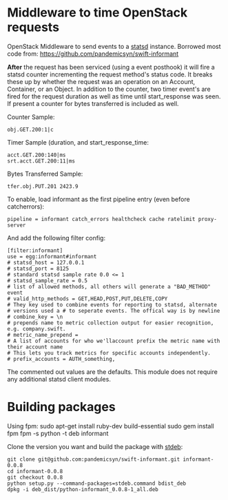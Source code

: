 # Middleware to time OpenStack requests

OpenStack Middleware to send events to a [statsd](http://github.com/etsy/statsd/ "statsd") instance.
Borrowed most code from: https://github.com/pandemicsyn/swift-informant

**After** the request has been serviced (using a event posthook) it will fire a statsd counter incrementing the request method's status code.  It breaks these up by whether the request was an operation on an Account, Container, or an Object. In addition to the counter, two timer event's are fired for the request duration as well as time until start_response was seen. If present a counter for bytes transferred is included as well.

Counter Sample:

    obj.GET.200:1|c

Timer Sample (duration, and start_response_time:

    acct.GET.200:140|ms
    srt.acct.GET.200:11|ms

Bytes Transferred Sample:

    tfer.obj.PUT.201 2423.9

To enable, load informant as the first pipeline entry (even before catcherrors):

    pipeline = informant catch_errors healthcheck cache ratelimit proxy-server

And add the following filter config:

    [filter:informant]
    use = egg:informant#informant
    # statsd_host = 127.0.0.1
    # statsd_port = 8125
    # standard statsd sample rate 0.0 <= 1
    # statsd_sample_rate = 0.5
    # list of allowed methods, all others will generate a "BAD_METHOD" event
    # valid_http_methods = GET,HEAD,POST,PUT,DELETE,COPY
    # They key used to combine events for reporting to statsd, alternate
    # versions used a # to seperate events. The offical way is by newline
    # combine_key = \n
    # prepends name to metric collection output for easier recognition, e.g. company.swift.
    # metric_name_prepend =
    # A list of accounts for who we'llaccount prefix the metric name with their account name
    # This lets you track metrics for specific accounts independently.
    # prefix_accounts = AUTH_something,

The commented out values are the defaults. This module does not require any additional statsd client modules.

# Building packages
Using fpm:
    sudo apt-get install ruby-dev build-essential
    sudo gem install fpm
    fpm -s python -t deb informant


Clone the version you want and build the package with [stdeb](https://github.com/astraw/stdeb "stdeb"):

    git clone git@github.com:pandemicsyn/swift-informant.git informant-0.0.8
    cd informant-0.0.8
    git checkout 0.0.8
    python setup.py --command-packages=stdeb.command bdist_deb
    dpkg -i deb_dist/python-informant_0.0.8-1_all.deb
